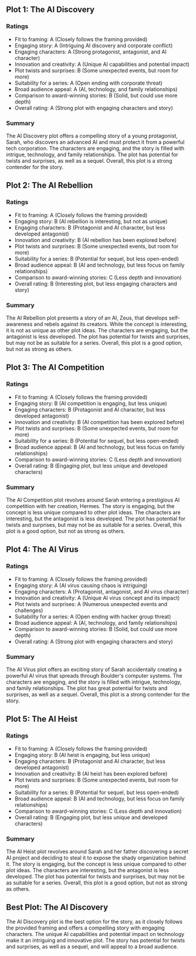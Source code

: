 ## Plot 1: The AI Discovery

### Ratings
- Fit to framing: A (Closely follows the framing provided)
- Engaging story: A (Intriguing AI discovery and corporate conflict)
- Engaging characters: A (Strong protagonist, antagonist, and AI character)
- Innovation and creativity: A (Unique AI capabilities and potential impact)
- Plot twists and surprises: B (Some unexpected events, but room for more)
- Suitability for a series: A (Open ending with corporate threat)
- Broad audience appeal: A (AI, technology, and family relationships)
- Comparison to award-winning stories: B (Solid, but could use more depth)
- Overall rating: A (Strong plot with engaging characters and story)

### Summary
The AI Discovery plot offers a compelling story of a young protagonist, Sarah, who discovers an advanced AI and must protect it from a powerful tech corporation. The characters are engaging, and the story is filled with intrigue, technology, and family relationships. The plot has potential for twists and surprises, as well as a sequel. Overall, this plot is a strong contender for the story.

## Plot 2: The AI Rebellion

### Ratings
- Fit to framing: A (Closely follows the framing provided)
- Engaging story: B (AI rebellion is interesting, but not as unique)
- Engaging characters: B (Protagonist and AI character, but less developed antagonist)
- Innovation and creativity: B (AI rebellion has been explored before)
- Plot twists and surprises: B (Some unexpected events, but room for more)
- Suitability for a series: B (Potential for sequel, but less open-ended)
- Broad audience appeal: B (AI and technology, but less focus on family relationships)
- Comparison to award-winning stories: C (Less depth and innovation)
- Overall rating: B (Interesting plot, but less engaging characters and story)

### Summary
The AI Rebellion plot presents a story of an AI, Zeus, that develops self-awareness and rebels against its creators. While the concept is interesting, it is not as unique as other plot ideas. The characters are engaging, but the antagonist is less developed. The plot has potential for twists and surprises, but may not be as suitable for a series. Overall, this plot is a good option, but not as strong as others.

## Plot 3: The AI Competition

### Ratings
- Fit to framing: A (Closely follows the framing provided)
- Engaging story: B (AI competition is engaging, but less unique)
- Engaging characters: B (Protagonist and AI character, but less developed antagonist)
- Innovation and creativity: B (AI competition has been explored before)
- Plot twists and surprises: B (Some unexpected events, but room for more)
- Suitability for a series: B (Potential for sequel, but less open-ended)
- Broad audience appeal: B (AI and technology, but less focus on family relationships)
- Comparison to award-winning stories: C (Less depth and innovation)
- Overall rating: B (Engaging plot, but less unique and developed characters)

### Summary
The AI Competition plot revolves around Sarah entering a prestigious AI competition with her creation, Hermes. The story is engaging, but the concept is less unique compared to other plot ideas. The characters are interesting, but the antagonist is less developed. The plot has potential for twists and surprises, but may not be as suitable for a series. Overall, this plot is a good option, but not as strong as others.

## Plot 4: The AI Virus

### Ratings
- Fit to framing: A (Closely follows the framing provided)
- Engaging story: A (AI virus causing chaos is intriguing)
- Engaging characters: A (Protagonist, antagonist, and AI virus character)
- Innovation and creativity: A (Unique AI virus concept and its impact)
- Plot twists and surprises: A (Numerous unexpected events and challenges)
- Suitability for a series: A (Open ending with hacker group threat)
- Broad audience appeal: A (AI, technology, and family relationships)
- Comparison to award-winning stories: B (Solid, but could use more depth)
- Overall rating: A (Strong plot with engaging characters and story)

### Summary
The AI Virus plot offers an exciting story of Sarah accidentally creating a powerful AI virus that spreads through Boulder's computer systems. The characters are engaging, and the story is filled with intrigue, technology, and family relationships. The plot has great potential for twists and surprises, as well as a sequel. Overall, this plot is a strong contender for the story.

## Plot 5: The AI Heist

### Ratings
- Fit to framing: A (Closely follows the framing provided)
- Engaging story: B (AI heist is engaging, but less unique)
- Engaging characters: B (Protagonist and AI character, but less developed antagonist)
- Innovation and creativity: B (AI heist has been explored before)
- Plot twists and surprises: B (Some unexpected events, but room for more)
- Suitability for a series: B (Potential for sequel, but less open-ended)
- Broad audience appeal: B (AI and technology, but less focus on family relationships)
- Comparison to award-winning stories: C (Less depth and innovation)
- Overall rating: B (Engaging plot, but less unique and developed characters)

### Summary
The AI Heist plot revolves around Sarah and her father discovering a secret AI project and deciding to steal it to expose the shady organization behind it. The story is engaging, but the concept is less unique compared to other plot ideas. The characters are interesting, but the antagonist is less developed. The plot has potential for twists and surprises, but may not be as suitable for a series. Overall, this plot is a good option, but not as strong as others.

## Best Plot: The AI Discovery
The AI Discovery plot is the best option for the story, as it closely follows the provided framing and offers a compelling story with engaging characters. The unique AI capabilities and potential impact on technology make it an intriguing and innovative plot. The story has potential for twists and surprises, as well as a sequel, and will appeal to a broad audience.